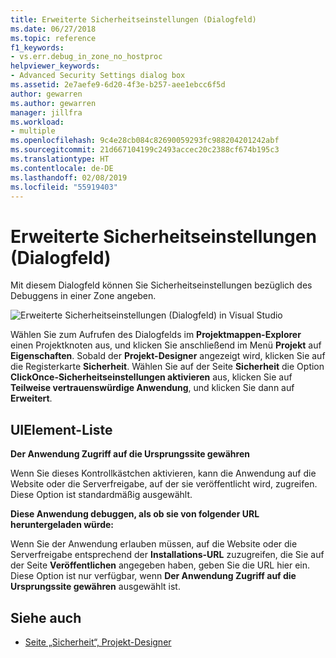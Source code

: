 ```yaml
---
title: Erweiterte Sicherheitseinstellungen (Dialogfeld)
ms.date: 06/27/2018
ms.topic: reference
f1_keywords:
- vs.err.debug_in_zone_no_hostproc
helpviewer_keywords:
- Advanced Security Settings dialog box
ms.assetid: 2e7aefe9-6d20-4f3e-b257-aee1ebcc6f5d
author: gewarren
ms.author: gewarren
manager: jillfra
ms.workload:
- multiple
ms.openlocfilehash: 9c4e28cb084c82690059293fc988204201242abf
ms.sourcegitcommit: 21d667104199c2493accec20c2388cf674b195c3
ms.translationtype: HT
ms.contentlocale: de-DE
ms.lasthandoff: 02/08/2019
ms.locfileid: "55919403"
---
```

# <a name="advanced-security-settings-dialog-box"></a>Erweiterte Sicherheitseinstellungen (Dialogfeld)

Mit diesem Dialogfeld können Sie Sicherheitseinstellungen bezüglich des Debuggens in einer Zone angeben.

![Erweiterte Sicherheitseinstellungen (Dialogfeld) in Visual Studio](../media/advanced-security-settings.png)

Wählen Sie zum Aufrufen des Dialogfelds im **Projektmappen-Explorer** einen Projektknoten aus, und klicken Sie anschließend im Menü **Projekt** auf **Eigenschaften**. Sobald der **Projekt-Designer** angezeigt wird, klicken Sie auf die Registerkarte **Sicherheit**. Wählen Sie auf der Seite **Sicherheit** die Option **ClickOnce-Sicherheitseinstellungen aktivieren** aus, klicken Sie auf **Teilweise vertrauenswürdige Anwendung**, und klicken Sie dann auf **Erweitert**.

## <a name="uielement-list"></a>UIElement-Liste

**Der Anwendung Zugriff auf die Ursprungssite gewähren**

Wenn Sie dieses Kontrollkästchen aktivieren, kann die Anwendung auf die Website oder die Serverfreigabe, auf der sie veröffentlicht wird, zugreifen. Diese Option ist standardmäßig ausgewählt.

**Diese Anwendung debuggen, als ob sie von folgender URL heruntergeladen würde:**

Wenn Sie der Anwendung erlauben müssen, auf die Website oder die Serverfreigabe entsprechend der **Installations-URL** zuzugreifen, die Sie auf der Seite **Veröffentlichen** angegeben haben, geben Sie die URL hier ein. Diese Option ist nur verfügbar, wenn **Der Anwendung Zugriff auf die Ursprungssite gewähren** ausgewählt ist.

## <a name="see-also"></a>Siehe auch

- [Seite „Sicherheit“, Projekt-Designer](../../ide/reference/security-page-project-designer.md)